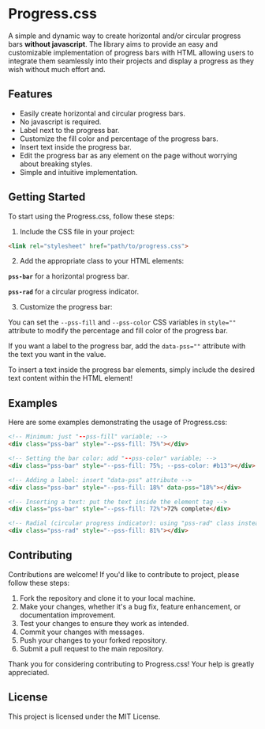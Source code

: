 # Progress.css

A simple and dynamic way to create horizontal and/or circular progress bars **without javascript**. The library aims to provide an easy and customizable implementation of progress bars with HTML allowing users to integrate them seamlessly into their projects and display a progress as they wish without much effort and.

## Features

- Easily create horizontal and circular progress bars.
- No javascript is required.
- Label next to the progress bar.
- Customize the fill color and percentage of the progress bars.
- Insert text inside the progress bar.
- Edit the progress bar as any element on the page without worrying about breaking styles.
- Simple and intuitive implementation.

## Getting Started

To start using the Progress.css, follow these steps:

1. Include the CSS file in your project:

```html
<link rel="stylesheet" href="path/to/progress.css">
```

2. Add the appropriate class to your HTML elements:

**`pss-bar`** for a horizontal progress bar.

**`pss-rad`** for a circular progress indicator.

3. Customize the progress bar:

You can set the `--pss-fill` and `--pss-color` CSS variables in `style=""` attribute to modify the percentage and fill color of the progress bar.

If you want a label to the progress bar, add the `data-pss=""` attribute with the text you want in the value.

To insert a text inside the progress bar elements, simply include the desired text content within the HTML element!

## Examples

Here are some examples demonstrating the usage of Progress.css:

```html
<!-- Minimum: just "--pss-fill" variable; -->
<div class="pss-bar" style="--pss-fill: 75%"></div>

<!-- Setting the bar color: add "--pss-color" variable; -->
<div class="pss-bar" style="--pss-fill: 75%; --pss-color: #b13"></div>

<!-- Adding a label: insert "data-pss" attribute -->
<div class="pss-bar" style="--pss-fill: 18%" data-pss="18%"></div>

<!-- Inserting a text: put the text inside the element tag -->
<div class="pss-bar" style="--pss-fill: 72%">72% complete</div>

<!-- Radial (circular progress indicator): using "pss-rad" class instead "pss-bar" -->
<div class="pss-rad" style="--pss-fill: 81%"></div>

```

## Contributing

Contributions are welcome! If you'd like to contribute to project, please follow these steps:

1. Fork the repository and clone it to your local machine.
2. Make your changes, whether it's a bug fix, feature enhancement, or documentation improvement.
3. Test your changes to ensure they work as intended.
4. Commit your changes with messages.
5. Push your changes to your forked repository.
6. Submit a pull request to the main repository.

Thank you for considering contributing to Progress.css! Your help is greatly appreciated.

## License

This project is licensed under the MIT License.
